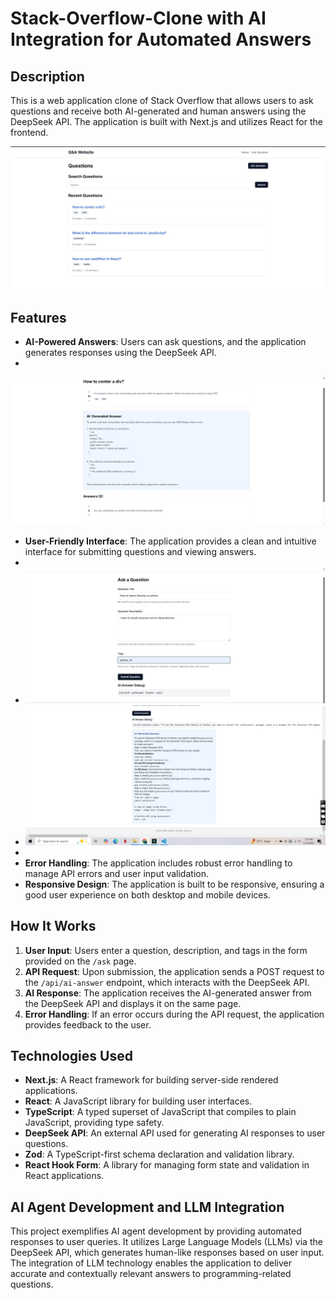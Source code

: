 # Stack-Overflow-Clone with AI Integration for Automated Answers

## Description
This is a web application clone of Stack Overflow that allows users to ask questions and receive both AI-generated and human answers using the DeepSeek API. The application is built with Next.js and utilizes React for the frontend.

![Overview](overview/home.jpg)

## Features
- **AI-Powered Answers**: Users can ask questions, and the application generates responses using the DeepSeek API.
- 
 ![Overview](overview/ans.jpg)
- **User-Friendly Interface**: The application provides a clean and intuitive interface for submitting questions and viewing answers.
- 
- ![Overview](overview/ask.jpg)
- ![Overview](overview/ai.jpeg)
- 
- **Error Handling**: The application includes robust error handling to manage API errors and user input validation.
- **Responsive Design**: The application is built to be responsive, ensuring a good user experience on both desktop and mobile devices.

## How It Works
1. **User Input**: Users enter a question, description, and tags in the form provided on the `/ask` page.
2. **API Request**: Upon submission, the application sends a POST request to the `/api/ai-answer` endpoint, which interacts with the DeepSeek API.
3. **AI Response**: The application receives the AI-generated answer from the DeepSeek API and displays it on the same page.
4. **Error Handling**: If an error occurs during the API request, the application provides feedback to the user.

## Technologies Used
- **Next.js**: A React framework for building server-side rendered applications.
- **React**: A JavaScript library for building user interfaces.
- **TypeScript**: A typed superset of JavaScript that compiles to plain JavaScript, providing type safety.
- **DeepSeek API**: An external API used for generating AI responses to user questions.
- **Zod**: A TypeScript-first schema declaration and validation library.
- **React Hook Form**: A library for managing form state and validation in React applications.

## AI Agent Development and LLM Integration
This project exemplifies AI agent development by providing automated responses to user queries. It utilizes Large Language Models (LLMs) via the DeepSeek API, which generates human-like responses based on user input. The integration of LLM technology enables the application to deliver accurate and contextually relevant answers to programming-related questions.
